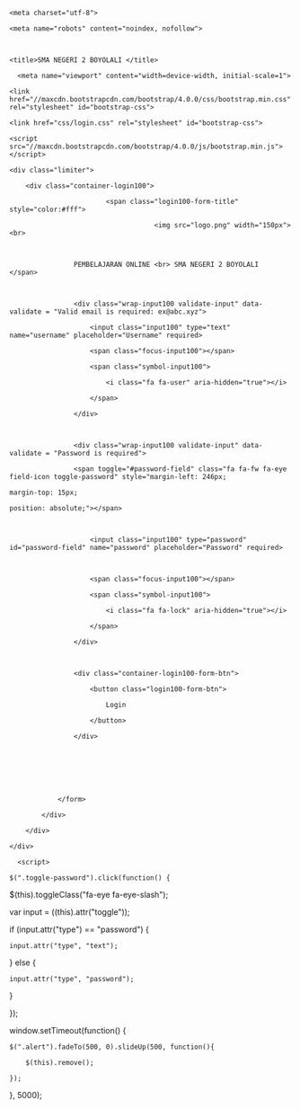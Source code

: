 <!DOCTYPE html>

<html lang="en">

<head>

    <meta charset="utf-8">

    <meta name="robots" content="noindex, nofollow">



    <title>SMA NEGERI 2 BOYOLALI </title>

<link rel="icon" type="image/png" sizes="16x16" href="logo.png">

      <meta name="viewport" content="width=device-width, initial-scale=1">

    <link href="//maxcdn.bootstrapcdn.com/bootstrap/4.0.0/css/bootstrap.min.css" rel="stylesheet" id="bootstrap-css">

    <link href="css/login.css" rel="stylesheet" id="bootstrap-css">

    <script src="//maxcdn.bootstrapcdn.com/bootstrap/4.0.0/js/bootstrap.min.js"></script>

   <style>

   .container-login100 {

   background-image: radial-gradient( circle farthest-corner at 10% 20%,  rgba(14,174,87,1) 0%, rgba(12,116,117,1) 90% );   }.login100-form-btn {

    font-family: Montserrat-Bold;

    font-size: 15px;

    line-height: 1.5;

    color: #fff;

    text-transform: uppercase;

    width: 100%;

    height: 50px;

    border-radius: 25px;

    background: #FFC107;

    display: -webkit-box;

    display: -webkit-flex;

    display: -moz-box;

    display: -ms-flexbox;

    display: flex;

    justify-content: center;

    align-items: center;

    padding: 0 25px;

    -webkit-transition: all 0.4s;

    -o-transition: all 0.4s;

    -moz-transition: all 0.4s;

    transition: all 0.4s;

}

.input100 {

    font-family: Poppins-Medium;

    font-size: 15px;

    line-height: 1.5;

    color: #666666;

    display: block;

    width: 100%;

    background: #ffffff;

    height: 50px;

    border-radius: 25px;

    padding: 0 30px 0 68px;

}



   </style>

</head>

<body>

    <div class="limiter">

		<div class="container-login100">

	

<form class="form-signin" method="post" action="inc/proses">

    						<span class="login100-form-title" style="color:#fff">

										<img src="logo.png" width="150px"><br>



					PEMBELAJARAN ONLINE <br> SMA NEGERI 2 BOYOLALI 					</span>



					<div class="wrap-input100 validate-input" data-validate = "Valid email is required: ex@abc.xyz">

						<input class="input100" type="text" name="username" placeholder="Username" required>

						<span class="focus-input100"></span>

						<span class="symbol-input100">

							<i class="fa fa-user" aria-hidden="true"></i>

						</span>

					</div>



					<div class="wrap-input100 validate-input" data-validate = "Password is required">

					<span toggle="#password-field" class="fa fa-fw fa-eye field-icon toggle-password" style="margin-left: 246px;

    margin-top: 15px;

    position: absolute;"></span>



						<input class="input100" type="password" id="password-field" name="password" placeholder="Password" required>



						<span class="focus-input100"></span>

						<span class="symbol-input100">

							<i class="fa fa-lock" aria-hidden="true"></i>

						</span>

					</div>



					<div class="container-login100-form-btn">

						<button class="login100-form-btn">

							Login

						</button>

					</div>



				

					

				</form>

			</div>

		</div>

	</div>

	

</body>

</html>

<script src="plugins/jquery/jquery.min.js"></script>



      <script>

	$(".toggle-password").click(function() {

  $(this).toggleClass("fa-eye fa-eye-slash");

  var input = $($(this).attr("toggle"));

  if (input.attr("type") == "password") {

    input.attr("type", "text");

  } else {

    input.attr("type", "password");

  }

});

window.setTimeout(function() {

    $(".alert").fadeTo(500, 0).slideUp(500, function(){

        $(this).remove(); 

    });

}, 5000);



</script>


 
